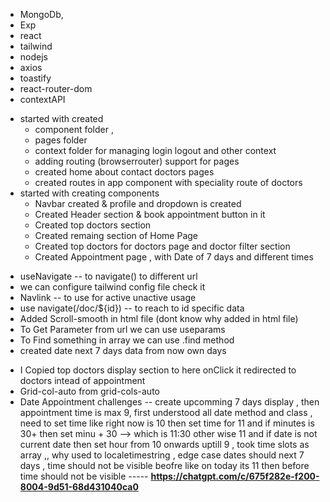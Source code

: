 <!-- track -
features build ,
uniquconcepts learning,
problem/challenges faced ,
tech stack used ,
flow of project ,
future feature need to be build
-->

<!-- Full stack doctor appointment booking app

Features
Three level login -- paitient , doctor , admin login
Online payment gateway
choose doctor with speciality Filter
top doc list
apponntement page
booking slot
create account, login
manage appointment User, profile
razorpay integration
stripe integration

in admin dashbords
cancel appoin  , doctor paitent detials
add doctor through admin
check appointment


in doctor login
check eraing , check appointment , payment type
updtare doctor profile
 -->

<!-- https://app.brandmark.io/v3/#logo_data=%7B%22id%22%3A%22logo-aac2bcd6-9c32-4f9e-a675-82eb9cf9b184%22%2C%22layout%22%3A0%2C%22title%22%3A%22Healthsutra%22%2C%22titleFamily%22%3A%22Stanley%22%2C%22titleVariant%22%3A%22regular%22%2C%22titleColor%22%3A%5B%7B%22hex%22%3A%22%23002a71%22%2C%22location%22%3A0%7D%2C%7B%22hex%22%3A%22%230631dd%22%2C%22location%22%3A1%7D%5D%2C%22titleScale%22%3A1.09%2C%22titleLetterSpace%22%3A0%2C%22titleLineSpace%22%3A1.1%2C%22titleBoldness%22%3A0%2C%22titleX%22%3A0%2C%22titleY%22%3A0%2C%22titleAlign%22%3A%22center%22%2C%22slogan%22%3A%22%22%2C%22sloganFamily%22%3A%22Roboto%20Condensed%22%2C%22sloganVariant%22%3A%22400%22%2C%22sloganColor%22%3A%5B%7B%22hex%22%3A%22%23252323%22%7D%5D%2C%22sloganScale%22%3A0.91%2C%22sloganLetterSpace%22%3A0%2C%22sloganLineSpace%22%3A1.1%2C%22sloganBoldness%22%3A0%2C%22sloganAlign%22%3A%22center%22%2C%22sloganX%22%3A0%2C%22sloganY%22%3A0%2C%22icon%22%3Anull%2C%22showIcon%22%3Afalse%2C%22iconScale%22%3A1%2C%22iconColor%22%3A%5B%7B%22hex%22%3A%22%23252323%22%7D%5D%2C%22iconContainer%22%3Anull%2C%22showIconContainer%22%3Afalse%2C%22iconContainerScale%22%3A1%2C%22iconContainerColor%22%3A%5B%7B%22hex%22%3A%22%23f2b9b7%22%7D%5D%2C%22iconSpace%22%3A1%2C%22iconX%22%3A0%2C%22iconY%22%3A0%2C%22nthChar%22%3A0%2C%22container%22%3Anull%2C%22showContainer%22%3Afalse%2C%22containerScale%22%3A1%2C%22containerColor%22%3A%5B%7B%22hex%22%3A%22%23f2b9b7%22%7D%5D%2C%22containerX%22%3A0%2C%22containerY%22%3A0%2C%22backgroundColor%22%3A%5B%7B%22hex%22%3A%22%23fcfcfc%22%7D%5D%2C%22palette%22%3A%5B%22%23fcfcfc%22%2C%22%23252323%22%2C%22%23632927%22%2C%22%23a12f2b%22%2C%22%23df352f%22%5D%2C%22keywords%22%3A%5B%22doctor%20%22%2C%22%20doctorappointment%20%22%2C%22%20bookdoctor%20%22%2C%22practo%20%22%5D%7D -->

 <!-- techstack -->
- MongoDb, 
- Exp
- react 
- tailwind 
- nodejs 
- axios 
- toastify
- react-router-dom
- contextAPI


<!-- flow of project -->
- started with created 
    - component folder , 
    - pages folder 
    - context folder for managing login logout and other context
    - adding routing (browserrouter) support for pages
    - created home about contact doctors pages
    - created routes in app component with speciality route of doctors 
- started with creating components
    - Navbar created & profile and dropdown is created
    - Created Header section & book appointment button in it
    - Created top doctors section
    - Created remaing section of Home Page
    - Created top doctors for doctors page and doctor filter section
    - Created Appointment page , with Date of 7 days and different times

<!-- Unique / Concept Learning -->
-   useNavigate -- to navigate() to different url
-   we can configure tailwind config file check it
-   Navlink -- to use for active unactive usage
-   use navigate(/doc/${id}) -- to reach to id specific data
-   Added Scroll-smooth in html file (dont know why added in html file)
-   To Get Parameter from url we can use useparams
-   To Find something in array we can use .find method
-   created date next 7 days data from now own days 

<!-- Error And Challenges -->
- I Copied top doctors display section to here onClick it redirected to doctors intead of appointment
- Grid-col-auto from grid-cols-auto
- Date Appointment challenges -- create upcomming 7 days display , then appointment time is max 9, first understood all date method and class , need to set time like right now is 10 then set time for 11 and if minutes is 30+ then set minu + 30 --> which is 11:30 other wise 11 and if date is not current date then set hour from 10 onwards uptill 9 , took time slots as array ,, why used to localetimestring , edge case dates should next 7 days , time should not be visible beofre like on today its 11 then before time should not be visible  ----- **https://chatgpt.com/c/675f282e-f200-8004-9d51-68d431040ca0**